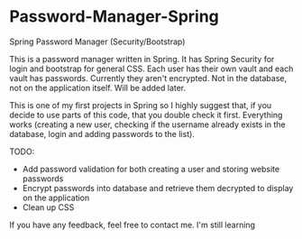 # Password-Manager-Spring
Spring Password Manager (Security/Bootstrap)

This is a password manager written in Spring. It has Spring Security for login and bootstrap for general CSS.
Each user has their own vault and each vault has passwords. Currently they aren't encrypted. Not in the database, not on
the application itself. Will be added later.

This is one of my first projects in Spring so I highly suggest that, if you decide to use parts of this code, that you double
check it first. Everything works (creating a new user, checking if the username already exists in the database, login and adding
passwords to the list). 


TODO:
- Add password validation for both creating a user and storing website passwords
- Encrypt passwords into database and retrieve them decrypted to display on the application
- Clean up CSS 


If you have any feedback, feel free to contact me. I'm still learning 




